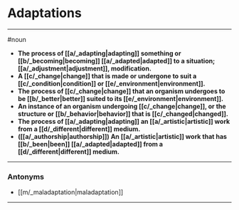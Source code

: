 # Adaptations
---
#noun
- **The process of [[a/_adapting|adapting]] something or [[b/_becoming|becoming]] [[a/_adapted|adapted]] to a situation; [[a/_adjustment|adjustment]], modification.**
- **A [[c/_change|change]] that is made or undergone to suit a [[c/_condition|condition]] or [[e/_environment|environment]].**
- **The process of [[c/_change|change]] that an organism undergoes to be [[b/_better|better]] suited to its [[e/_environment|environment]].**
- **An instance of an organism undergoing [[c/_change|change]], or the structure or [[b/_behavior|behavior]] that is [[c/_changed|changed]].**
- **The process of [[a/_adapting|adapting]] an [[a/_artistic|artistic]] work from a [[d/_different|different]] medium.**
- **([[a/_authorship|authorship]]) An [[a/_artistic|artistic]] work that has [[b/_been|been]] [[a/_adapted|adapted]] from a [[d/_different|different]] medium.**
---
### Antonyms
- [[m/_maladaptation|maladaptation]]
---
